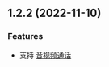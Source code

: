 ## 1.2.2 (2022-11-10)

### Features
- 支持 [音视频通话](https://cloud.tencent.com/document/product/269/79861)
